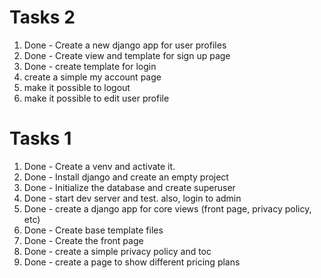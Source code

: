 # Tasks 2

1. Done - Create a new django app for user profiles
2. Done - Create view and template for sign up page
3. Done - create template for login
4. create a simple my account page
5. make it possible to logout
6. make it possible to edit user profile

# Tasks 1

1. Done - Create a venv and activate it.
2. Done - Install django and create an empty project
3. Done - Initialize the database and create superuser
4. Done - start dev server and test. also, login to admin
5. Done - create a django app for core views (front page, privacy policy, etc)
6. Done - Create base template files
7. Done - Create the front page
8. Done - create a simple privacy policy and toc
9. Done - create a page to show different pricing plans
